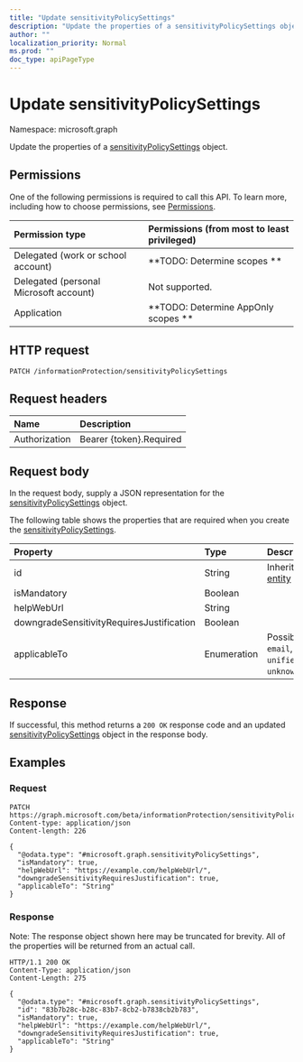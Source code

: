 ```yaml
---
title: "Update sensitivityPolicySettings"
description: "Update the properties of a sensitivityPolicySettings object."
author: ""
localization_priority: Normal
ms.prod: ""
doc_type: apiPageType
---
```


# Update sensitivityPolicySettings

Namespace: microsoft.graph

Update the properties of a [sensitivityPolicySettings](../resources/sensitivitypolicysettings.md) object.

## Permissions
One of the following permissions is required to call this API. To learn more, including how to choose permissions, see [Permissions](/concepts/permissions-reference.md).

|Permission type|Permissions (from most to least privileged)|
|:---|:---|
|Delegated (work or school account)|**TODO: Determine scopes **|
|Delegated (personal Microsoft account)|Not supported.|
|Application|**TODO: Determine AppOnly scopes **|

## HTTP request
<!-- {
  "blockType": "ignored"
}
-->
``` http
PATCH /informationProtection/sensitivityPolicySettings
```

## Request headers
|Name|Description|
|:---|:---|
|Authorization|Bearer {token}.Required|

## Request body
In the request body, supply a JSON representation for the [sensitivityPolicySettings](../resources/sensitivitypolicysettings.md) object.

The following table shows the properties that are required when you create the [sensitivityPolicySettings](../resources/sensitivitypolicysettings.md).

|Property|Type|Description|
|:---|:---|:---|
|id|String| Inherited from [entity](../resources/entity.md)|
|isMandatory|Boolean||
|helpWebUrl|String||
|downgradeSensitivityRequiresJustification|Boolean||
|applicableTo|Enumeration| Possible values are: `email`, `site`, `unifiedGroup`, `unknownFutureValue`.|



## Response
If successful, this method returns a `200 OK` response code and an updated [sensitivityPolicySettings](../resources/sensitivitypolicysettings.md) object in the response body.

## Examples

### Request
<!-- {
  "blockType": "request",
  "name": "update_sensitivitypolicysettings"
}
-->
``` http
PATCH https://graph.microsoft.com/beta/informationProtection/sensitivityPolicySettings
Content-type: application/json
Content-length: 226

{
  "@odata.type": "#microsoft.graph.sensitivityPolicySettings",
  "isMandatory": true,
  "helpWebUrl": "https://example.com/helpWebUrl/",
  "downgradeSensitivityRequiresJustification": true,
  "applicableTo": "String"
}
```

### Response
Note: The response object shown here may be truncated for brevity. All of the properties will be returned from an actual call.
<!-- {
  "blockType": "response",
  "truncated": true
}
-->
``` http
HTTP/1.1 200 OK
Content-Type: application/json
Content-Length: 275

{
  "@odata.type": "#microsoft.graph.sensitivityPolicySettings",
  "id": "83b7b28c-b28c-83b7-8cb2-b7838cb2b783",
  "isMandatory": true,
  "helpWebUrl": "https://example.com/helpWebUrl/",
  "downgradeSensitivityRequiresJustification": true,
  "applicableTo": "String"
}
```

